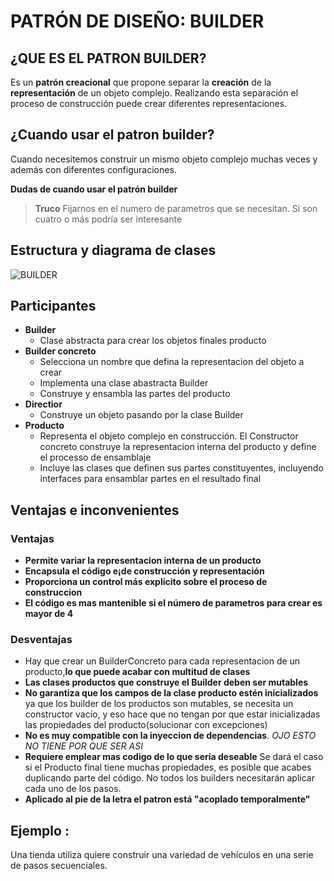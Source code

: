 ﻿# PATRÓN DE DISEÑO: BUILDER

## ¿QUE ES EL PATRON BUILDER?
Es un **patrón creacional** que propone separar la **creación** de la **representación** de un objeto complejo. Realizando esta separación el proceso de construcción puede crear diferentes representaciones.

## ¿Cuando usar el patron builder?
Cuando necesitemos construir un mismo objeto complejo muchas veces y además con diferentes configuraciones.

**Dudas de cuando usar el patrón builder**
>**Truco** Fijarnos en el numero de parametros que se necesitan. Si son cuatro o más podría ser interesante

## Estructura y diagrama de clases
![BUILDER](https://upload.wikimedia.org/wikipedia/commons/thumb/f/f3/Builder_UML_class_diagram.svg/1280px-Builder_UML_class_diagram.svg.png)

## Participantes

* **Builder**
  * Clase abstracta para crear los objetos finales producto
* **Builder concreto** 
  * Selecciona un nombre que defina la representacion del objeto a crear
  * Implementa una clase abastracta Builder
  * Construye y ensambla las partes del producto
* **Directior** 
  * Construye un objeto pasando por la clase Builder
* **Producto**
  * Representa el objeto complejo en construcción. El Constructor concreto construye la representacion interna del producto y define el processo de ensamblaje
  * Incluye las clases que definen sus partes constituyentes, incluyendo interfaces para ensamblar partes en el resultado final

## Ventajas e inconvenientes 
### Ventajas
* **Permite variar la representacion interna de un producto** 
* **Encapsula el código e¡de construcción y representación**
* **Proporciona un control más explícito sobre el proceso de construccion**
* **El código es mas mantenible si el número de parametros para crear es mayor de 4**

### Desventajas
* Hay que crear un BuilderConcreto para cada representacion de un producto,**lo que puede acabar con multitud de clases**
* **Las clases productos que construye el Builder deben ser mutables**
* **No garantiza que los campos de la clase producto estén inicializados** ya que los builder de los productos son mutables, se necesita un constructor vacío, y eso hace que no tengan por que estar inicializadas las propiedades del producto(solucionar con excepciones)
* **No es muy compatible con la inyeccion de dependencias**. _OJO ESTO NO TIENE POR QUE SER ASI_
* **Requiere emplear mas codigo de lo que sería deseable** Se dará el caso si el Producto final tiene muchas propiedades, es posible que acabes duplicando parte del código. No todos los builders necesitarán aplicar cada uno de los pasos.
* **Aplicado al pie de la letra el patron está "acoplado temporalmente"**

## Ejemplo :
Una tienda utiliza quiere construir una variedad de vehículos en una serie de pasos secuenciales.
